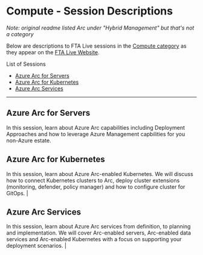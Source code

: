 # Compute - Session Descriptions

_Note: original readme listed Arc under "Hybrid Management" but that's not a category_

Below are descriptions to FTA Live sessions in the [Compute category](https://fasttrack.azure.com/live/category/Compute) as they appear on the [FTA Live Website](https://fasttrack.azure.com/live).

List of Sessions
- [Azure Arc for Servers](#azure-arc-for-servers)
- [Azure Arc for Kubernetes](#azure-arc-for-kubernetes)
- [Azure Arc Services](#azure-arc-services)

---

## Azure Arc for Servers 

In this session, learn about Azure Arc capabilities including Deployment Approaches and how to leverage Azure Management capbilities for you non-Azure estate. 

## Azure Arc for Kubernetes 

In this session, learn about Azure Arc-enabled Kubernetes. We will discuss how to connect Kubernetes clusters to Arc, deploy cluster extensions (monitoring, defender, policy manager) and how to configure cluster for GitOps. |
  
## Azure Arc Services 

In this session, learn about Azure Arc services from definition, to planning and implementation. We will cover Arc-enabled servers, Arc-enabled data services and Arc-enabled Kubernetes with a focus on supporting your deployment scenarios. |